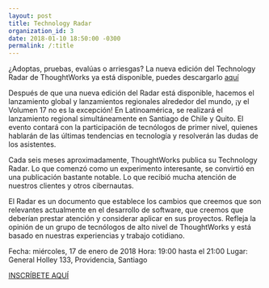 ```yaml
---
layout: post
title: Technology Radar
organization_id: 3
date: 2018-01-10 18:50:00 -0300
permalink: /:title
---
```

¿Adoptas, pruebas, evalúas o arriesgas? La nueva edición del Technology Radar de ThoughtWorks ya está disponible, puedes descargarlo [aquí](https://thght.works/2AsT6NW)

Después de que una nueva edición del Radar está disponible, hacemos el lanzamiento global y lanzamientos regionales alrededor del mundo, ¡y el Volumen 17 no es la excepción! En Latinoamérica, se realizará el lanzamiento regional simultáneamente en Santiago de Chile y Quito. El evento contará con la participación de tecnólogos de primer nivel, quienes hablarán de las últimas tendencias en tecnología y resolverán las dudas de los asistentes.

Cada seis meses aproximadamente, ThoughtWorks publica su Technology Radar. Lo que comenzó como un experimento interesante, se convirtió en una publicación bastante notable. Lo que recibió mucha atención de nuestros clientes y otros cibernautas.

El Radar es un documento que establece los cambios que creemos que son relevantes actualmente en el desarrollo de software, que creemos que deberían prestar atención y considerar aplicar en sus proyectos. Refleja la opinión de un grupo de tecnólogos de alto nivel de ThoughtWorks y está basado en nuestras experiencias y trabajo cotidiano.

Fecha: miércoles, 17 de enero de 2018
Hora: 19:00 hasta el 21:00
Lugar: General Holley 133, Providencia, Santiago

[INSCRÍBETE AQUÍ](https://thght.works/2B9j3iP)

